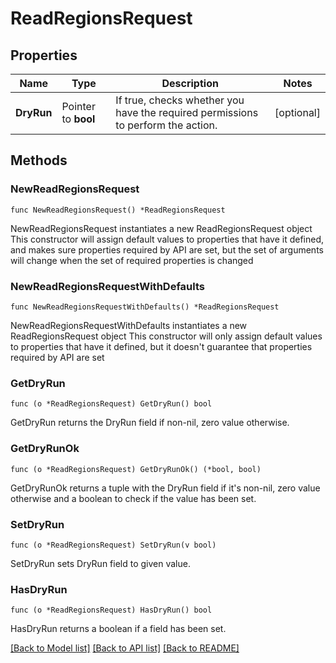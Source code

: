 # ReadRegionsRequest

## Properties

Name | Type | Description | Notes
------------ | ------------- | ------------- | -------------
**DryRun** | Pointer to **bool** | If true, checks whether you have the required permissions to perform the action. | [optional] 

## Methods

### NewReadRegionsRequest

`func NewReadRegionsRequest() *ReadRegionsRequest`

NewReadRegionsRequest instantiates a new ReadRegionsRequest object
This constructor will assign default values to properties that have it defined,
and makes sure properties required by API are set, but the set of arguments
will change when the set of required properties is changed

### NewReadRegionsRequestWithDefaults

`func NewReadRegionsRequestWithDefaults() *ReadRegionsRequest`

NewReadRegionsRequestWithDefaults instantiates a new ReadRegionsRequest object
This constructor will only assign default values to properties that have it defined,
but it doesn't guarantee that properties required by API are set

### GetDryRun

`func (o *ReadRegionsRequest) GetDryRun() bool`

GetDryRun returns the DryRun field if non-nil, zero value otherwise.

### GetDryRunOk

`func (o *ReadRegionsRequest) GetDryRunOk() (*bool, bool)`

GetDryRunOk returns a tuple with the DryRun field if it's non-nil, zero value otherwise
and a boolean to check if the value has been set.

### SetDryRun

`func (o *ReadRegionsRequest) SetDryRun(v bool)`

SetDryRun sets DryRun field to given value.

### HasDryRun

`func (o *ReadRegionsRequest) HasDryRun() bool`

HasDryRun returns a boolean if a field has been set.


[[Back to Model list]](../README.md#documentation-for-models) [[Back to API list]](../README.md#documentation-for-api-endpoints) [[Back to README]](../README.md)


